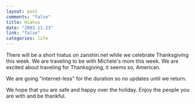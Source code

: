 ```yaml
--- 
layout: post
comments: "false"
title: Hiatus
date: "2003-11-23"
link: "false"
categories: life
---
```

There will be a short hiatus on zanshin.net while we celebrate Thanksgiving this week. We are traveling to be with Michele's mom this week. We are excited about traveling for Thanksgiving, it seems so, American.

We are going "internet-less" for the duration so no updates until we return.

We hope that you are safe and happy over the holiday. Enjoy the people you are with and be thankful.
